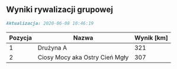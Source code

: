 ## Wyniki rywalizacji grupowej

```markdown
Aktualizacja: 2020-06-08 10:46:19
```

Pozycja | Nazwa | Wynik [km] |
------------ | -------------  | -------------
 1 |Drużyna A | 321 
 2 |Ciosy Mocy aka Ostry Cień Mgły | 307